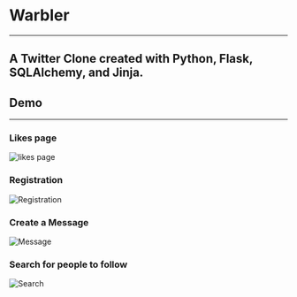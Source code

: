 # Warbler
---
A Twitter Clone created with Python, Flask, SQLAlchemy, and Jinja.
---
## Demo
---
### Likes page
![likes page](https://cdn.discordapp.com/attachments/219920725908127744/885239702729424956/unknown.png)

### Registration
![Registration](https://cdn.discordapp.com/attachments/219920725908127744/885268792752615444/registration-demo.gif)

### Create a Message
![Message](https://cdn.discordapp.com/attachments/219920725908127744/885268509653868615/message-demo.gif)

### Search for people to follow
![Search](https://cdn.discordapp.com/attachments/219920725908127744/885265498139426826/unknown.png)
